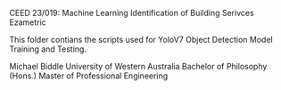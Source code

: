 CEED 23/019: Machine Learning Identification of Building Serivces
Ezametric

This folder contians the scripts used for YoloV7 Object Detection Model Training and Testing.

Michael Biddle
University of Western Australia
Bachelor of Philosophy (Hons.)
Master of Professional Engineering
